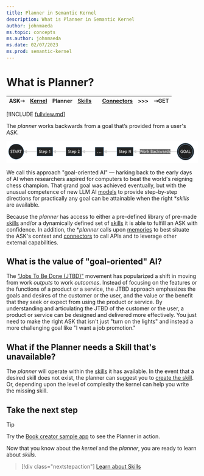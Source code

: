 ```yaml
---
title: Planner in Semantic Kernel
description: What is Planner in Semantic Kernel
author: johnmaeda
ms.topic: concepts
ms.author: johnmaeda
ms.date: 02/07/2023
ms.prod: semantic-kernel
---
```


# What is Planner?

| ASK⇾ | [Kernel](kernel) | Planner | [Skills](skills)| |[Connectors](Connectors) | >>>|  ⇾GET | 
|---|---|---|---|---|---|---|---|

[!INCLUDE [fullview.md](../includes/fullview.md)]

The _planner_ works backwards from a goal that’s provided from a user's _ASK_. 

![](../media/goaloriented.png)

We call this approach "goal-oriented AI" — harking back to the early days of AI when researchers aspired for computers to beat the world's reigning chess champion. That grand goal was achieved eventually, but with the unusual competence of new LLM AI [models](/semantic-kernel/concepts-ai/models) to provide step-by-step directions for practically any goal can be attainable when the right **skills* are available. 

Because the _planner_ has access to either a pre-defined library of pre-made [skills](/semantic-kernel/concepts-sk/skills) and/or a dynamically defined set of [skills](/semantic-kernel/concepts-sk/skills) it is able to fulfill an ASK with confidence. In addition, the **planner* calls upon [memories](/semantic-kernel/concepts-sk/memories) to best situate the ASK's context and [connectors](/semantic-kernel/concepts-sk/connectors) to call APIs and to leverage other external capabilities.

## What is the value of "goal-oriented" AI?

The ["Jobs To Be Done (JTBD)"](../support/bibliography#jobs-to-be-done) movement has popularized a shift in moving from work _outputs_ to work _outcomes_. Instead of focusing on the features or the functions of a product or a service, the JTBD approach emphasizes the goals and desires of the customer or the user, and the value or the benefit that they seek or expect from using the product or service. By understanding and articulating the JTBD of the customer or the user, a product or service can be designed and delivered more effectively. You just need to make the right ASK that isn't just "turn on the lights" and instead a more challenging goal like "I want a job promotion."

## What if the Planner needs a Skill that's unavailable?

The _planner_ will operate within the [skills](/semantic-kernel/concepts-sk/skills) it has available. In the event that a desired skill does not exist, the planner can suggest you to [create the skill](/semantic-kernel/concepts-sk/skills). Or, depending upon the level of complexity the kernel can help you write the missing skill.

## Take the next step

> [!TIP]
> Try the [Book creator sample app](/semantic-kernel/samples/bookcreator) to see the Planner in action.

Now that you know about the _kernel_ and the _planner_, you are ready to learn about _skills_.

> [!div class="nextstepaction"]
> [Learn about Skills](skills.md)
